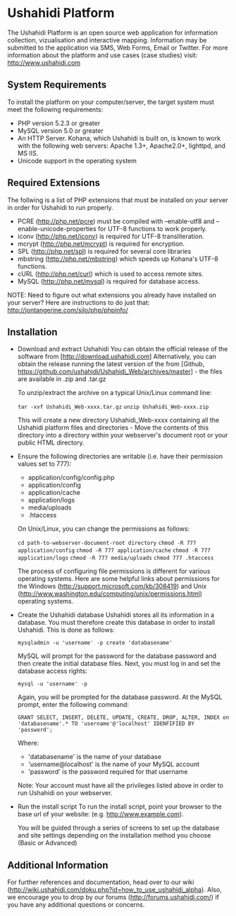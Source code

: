 Ushahidi Platform
=================
The Ushahidi Platform is an open source web application for information collection, vizualisation and interactive mapping. Information may be submitted to the application 
via SMS, Web Forms, Email or Twitter. For more information about the platform and use cases (case studies) visit: http://www.ushahidi.com


System Requirements
-------------------
To install the platform on your computer/server, the target system must meet the following requirements:
* PHP version 5.2.3 or greater
* MySQL version 5.0 or greater
* An HTTP Server. Kohana, which Ushahidi is built on, is known to work with the following web servers: Apache 1.3+, Apache2.0+, lighttpd, and MS IIS.
* Unicode support in the operating system


Required Extensions
-------------------
The follwing is a list of PHP extensions that must be installed on your server in order for Ushahidi to run properly.
* PCRE (http://php.net/pcre) must be compiled with –enable-utf8 and –enable-unicode-properties for UTF-8 functions to work properly.
* iconv (http://php.net/iconv) is required for UTF-8 transliteration.
* mcrypt (http://php.net/mcrypt) is required for encryption.
* SPL (http://php.net/spl) is required for several core libraries
* mbstring (http://php.net/mbstring) which speeds up Kohana's UTF-8 functions.
* cURL (http://php.net/curl) which is used to access remote sites.
* MySQL (http://php.net/mysql) is required for database access.

NOTE: Need to figure out what extensions you already have installed on your server? Here are instructions to do just that: http://jontangerine.com/silo/php/phpinfo/


Installation
------------
* Download and extract Ushahidi
    You can obtain the official release of the software from [http://download.ushahidi.com] Alternatively, you can obtain the release running the latest version 
    of the from [Github, https://github.com/ushahidi/Ushahidi_Web/archives/master] - the files are available in .zip and .tar.gz
    
    To unzip/extract the archive on a typical Unix/Linux command line:
    
    `tar -xvf Ushahidi_Web-xxxx.tar.gz`
    `unzip Ushahidi_Web-xxxx.zip`
    
    This will create a new directory Ushahidi_Web-xxxx containing all the Ushahidi platform files and directories - Move the contents of this directory
    into a directory within your webserver's document root or your public HTML directory.
    
* Ensure the following directories are writable (i.e. have their permission values set to 777):
    - application/config/config.php
    - application/config
    - application/cache
    - application/logs
    - media/uploads
    - .htaccess
    
    On Unix/Linux, you can change the permissions as follows:
    
    `cd path-to-webserver-document-root directory`
    `chmod -R 777 application/config`
    `chmod -R 777 application/cache`
    `chmod -R 777 application/logs`
    `chmod -R 777 media/uploads`
    `chmod 777 .htaccess`
    
    The process of configuring file permissions is different for various operating systems. Here are some helpful links about permissions for the Windows (http://support.microsoft.com/kb/308419) and Unix (http://www.washington.edu/computing/unix/permissions.html) operating systems.

* Create the Ushahidi database
    Ushahidi stores all its information in a database. You must therefore create this database in order to install Ushahidi. This is done as follows:
    
    `mysqladmin -u 'username' -p create 'databasename'`
    
    MySQL will prompt for the password for the <username> database password and then create the initial database files. Next, you must log in and set the 
    database access rights:
    
    `mysql -u 'username' -p`
    
    Again, you will be prompted for the <username> database password. At the MySQL prompt, enter the following command:
    
    `GRANT SELECT, INSERT, DELETE, UPDATE, CREATE, DROP, ALTER, INDEX on 'databasename'.* TO 'username'@'localhost' IDENFIFIED BY 'password';`
    
    Where:
    - 'databasename' is the name of your database
    - 'username@localhost' is the name of your MySQL account
    - 'password' is the password required for that username

    Note: Your account must have all the privileges listed above in order to run Ushahidi on your webserver.

* Run the install script
    To run the install script, point your browser to the base url of your website: (e.g. http://www.example.com).
    
    You will be guided through a series of screens to set up the database and site settings depending on the installation method you choose (Basic or Advanced)


Additional Information
----------------------
For further references and documentation, head over to our wiki (http://wiki.ushahidi.com/doku.php?id=how_to_use_ushahidi_alpha). Also, we encourage you to drop by our forums (http://forums.ushahidi.com/) if you have any additional questions or concerns.